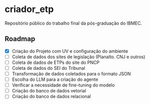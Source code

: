 # criador_etp
Repositório público do trabalho final da pós-graduação do IBMEC.

## Roadmap
- [X] Criação do Projeto com UV e configuração do ambiente
- [ ] Coleta de dados dos sites de legislação (Planalto. CNJ e outros)
- [ ] Coleta de dados de ETPs do site do PNCP
- [ ] Coleta de dados do SEI do Tribunal
- [ ] Transformação de dados coletados para o formato JSON
- [ ] Escolha do LLM para a criação do agente
- [ ] Verificar a necessidade de fine-tuning do modelo
- [ ] Criação do banco de dados vetorial
- [ ] Criação do banco de dados relacional
